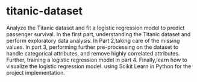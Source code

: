  # titanic-dataset
 
 Analyze the Titanic dataset and fit a logistic regression model to predict passenger survival. 
 In the first part, understanding the Titanic dataset and perform exploratory data analysis. 
 In Part 2,taking care of the missing values. 
 In part 3, performing further pre-processing on the dataset to handle categorical attributes, and remove highly correlated attributes. 
 Further, training a logistic regression model in part 4. 
 Finally,learn how to visualize the logistic regression model.
 using Scikit Learn in Python for the project implementation.
